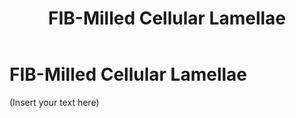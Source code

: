 ﻿---
layout: default
title: "FIB-Milled Cellular Lamellae"
---

# FIB-Milled Cellular Lamellae

(Insert your text here)
